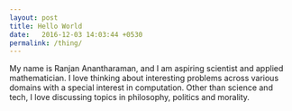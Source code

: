 ```yaml
---
layout: post
title: Hello World
date:   2016-12-03 14:03:44 +0530
permalink: /thing/
---
```


My name is Ranjan Anantharaman, and I am aspiring scientist and applied
mathematician. I love thinking about interesting problems across various domains
with a special interest in computation. Other than science and tech, I love
discussing topics in philosophy, politics and morality.
